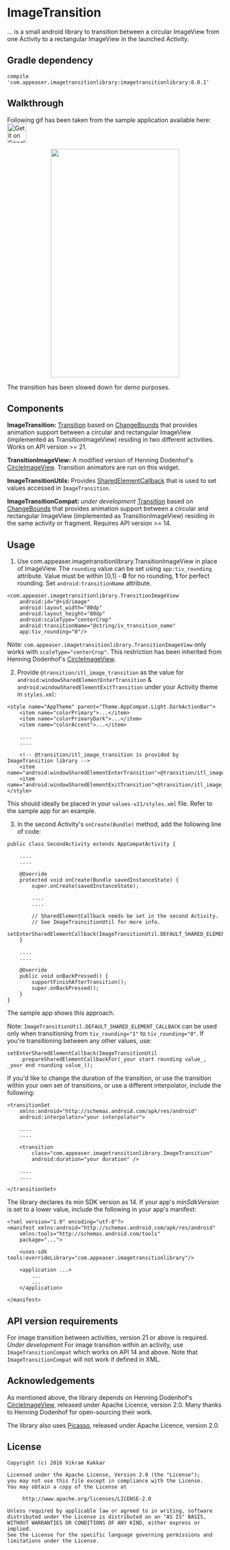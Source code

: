 # ImageTransition

... is a small android library to transition between a circular ImageView from one Activity to a rectangular ImageView in the launched Activity. 

Gradle dependency
-----------------

```    
compile 'com.appeaser.imagetransitionlibrary:imagetransitionlibrary:0.0.1'
```

Walkthrough
-----------
Following gif has been taken from the sample application available here: [<img alt="Get it on Google Play" height="45px" src="https://play.google.com/intl/en_us/badges/images/apps/en-play-badge-border.png" />][1]

<p align="center">
    <img src="https://github.com/vikramkakkar/ImageTransition/blob/master/img/image_transition.gif?raw=true" width="300" height="533" />
</p>

The transition has been slowed down for demo purposes.

Components
----------

**ImageTransition:** [Transition](https://developer.android.com/reference/android/transition/Transition.html) based on [ChangeBounds](https://developer.android.com/reference/android/transition/ChangeBounds.html) that provides animation support between a circular and rectangular ImageView (implemented as TransitionImageView) residing in two different activities. Works on API version >= 21.

**TransitionImageView:** A modified version of Henning Dodenhof's [CircleImageView](https://github.com/hdodenhof/CircleImageView). Transition animators are run on this widget.

**ImageTransitionUtils:** Provides [SharedElementCallback](https://developer.android.com/reference/android/support/v4/app/SharedElementCallback.html) that is used to set values accessed in `ImageTransition`.

**ImageTransitionCompat:** *under development* [Transition](https://developer.android.com/reference/android/support/transition/Transition.html) based on [ChangeBounds](https://developer.android.com/reference/android/support/transition/ChangeBounds.html) that provides animation support between a circular and rectangular ImageView (implemented as TransitionImageView) residing in the same activity or fragment. Requires API version >= 14. 

Usage
-----

1. Use com.appeaser.imagetransitionlibrary.TransitionImageView in place of ImageView. The `rounding` value can be set using `app:tiv_rounding` attribute. Value must be within [0,1] - **0** for no rounding, **1** for perfect rounding. Set `android:transitionName` attribute.

```
<com.appeaser.imagetransitionlibrary.TransitionImageView
    android:id="@+id/image"
    android:layout_width="80dp"
    android:layout_height="80dp"
    android:scaleType="centerCrop"
    android:transitionName="@string/iv_transition_name"
    app:tiv_rounding="0"/>
```    

Note: `com.appeaser.imagetransitionlibrary.TransitionImageView` only works with `scaleType="centerCrop"`. This restriction has been inherited from Henning Dodenhof's [CircleImageView](https://github.com/hdodenhof/CircleImageView).        

2. Provide `@transition/itl_image_transition` as the value for `android:windowSharedElementEnterTransition` & `android:windowSharedElementExitTransition` under your Activity theme in `styles.xml`:

```
<style name="AppTheme" parent="Theme.AppCompat.Light.DarkActionBar">
	<item name="colorPrimary">...</item>
    <item name="colorPrimaryDark">...</item>
    <item name="colorAccent">...</item>

    ....
    ....

    <!-- @transition/itl_image_transition is provided by ImageTransition library -->
    <item name="android:windowSharedElementEnterTransition">@transition/itl_image_transition</item>
    <item name="android:windowSharedElementExitTransition">@transition/itl_image_transition</item>
</style>
```

This should ideally be placed in your `values-v21/styles.xml` file. Refer to the sample app for an example.

3. In the second Activity's `onCreate(Bundle)` method, add the following line of code:

```
public class SecondActivity extends AppCompatActivity {

    ....
    ....

    @Override
    protected void onCreate(Bundle savedInstanceState) {
        super.onCreate(savedInstanceState);

        ....
        ....

        // SharedElementCallback needs be set in the second Activity.
        // See ImageTrainsitionUtil for more info.
        setEnterSharedElementCallback(ImageTransitionUtil.DEFAULT_SHARED_ELEMENT_CALLBACK);
    }

    ....
    ....

    @Override
    public void onBackPressed() {
        supportFinishAfterTransition();
        super.onBackPressed();
    }
}
```

The sample app shows this approach.

Note: `ImageTransitionUtil.DEFAULT_SHARED_ELEMENT_CALLBACK` can be used only when transitioning from `tiv_rounding="1"` to `tiv_rounding="0"`. If you're transitioning between any other values, use:

    setEnterSharedElementCallback(ImageTransitionUtil
        .prepareSharedElementCallbackFor(_your start rounding value_, _your end rounding value_));

If you'd like to change the duration of the transition, or use the transition within your own set of transitions, or use a different interpolator, include the following:

```
<transitionSet
    xmlns:android="http://schemas.android.com/apk/res/android"
    android:interpolator="your interpolator">

    ....
    ....

    <transition
        class="com.appeaser.imagetransitionlibrary.ImageTransition"
        android:duration="your duration" />

    ....
    ....

</transitionSet>
```

The library declares its min SDK version as 14. If your app's *minSdkVersion* is set to a lower value, include the following in your app's manifest: 

```
<?xml version="1.0" encoding="utf-8"?>
<manifest xmlns:android="http://schemas.android.com/apk/res/android"
    xmlns:tools="http://schemas.android.com/tools"
    package="...">

    <uses-sdk tools:overrideLibrary="com.appeaser.imagetransitionlibrary"/>

    <application ...>
        ...
        ...
    </application>

</manifest>
```

API version requirements
------------------------
For image transition between activities, version 21 or above is required.
*Under development* For image transition within an activity, use `ImageTransitionCompat` which works on API 14 and above. Note that `ImageTransitionCompat` will not work if defined in XML.

Acknowledgements
----------------

As mentioned above, the library depends on Henning Dodenhof's [CircleImageView](https://github.com/hdodenhof/CircleImageView), released under Apache Licence, version 2.0. Many thanks to Henning Dodenhof for open-sourcing their work.

The library also uses [Picasso](http://square.github.io/picasso/), released under Apache Licence, version 2.0. 

License
-------
    Copyright (c) 2016 Vikram Kakkar

    Licensed under the Apache License, Version 2.0 (the "License");
    you may not use this file except in compliance with the License.
    You may obtain a copy of the License at

         http://www.apache.org/licenses/LICENSE-2.0

    Unless required by applicable law or agreed to in writing, software
    distributed under the License is distributed on an "AS IS" BASIS,
    WITHOUT WARRANTIES OR CONDITIONS OF ANY KIND, either express or implied.
    See the License for the specific language governing permissions and
    limitations under the License.
	
	
	
[1]: https://play.google.com/store/apps/details?id=com.appeaser.imagetransition